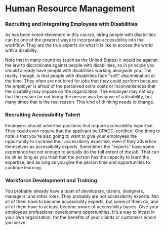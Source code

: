 # Human Resource Management

### Recruiting and Integrating Employees with Disabilities

As has been noted elsewhere in this course, hiring people with disabilities can be one of the greatest ways to incorporate accessibility into the workflow. They are the true experts on what it is like to access the world with a disability.

Note that in many countries (such as the United States) it would be against the law to discriminate against people with disabilities, so in principle you should already have people with disabilities working alongside you. The reality, though, is that people with disabilities face "soft" discrimination all the time. They often are not hired for jobs that they could perform because the employer is afraid of the perceived extra costs or inconveniences that the disability may impose on the organization. The employer may not say that the reason for not hiring the person was because of a disability, but many times that is the real reason. This kind of thinking needs to change.

### Recruiting Accessibility Talent

Employers should advertise positions that require accessibility expertise. They could even require that the applicant be CPACC-certified. One thing to note is that you're also going to want to give your employees the opportunity to increase their accessibility expertise, even if they advertise themselves as accessibility experts. Sometimes the "experts" have some experience but not enough to actually do the full extent of the job. That can be ok as long as you trust that the person has the capacity to learn the expertise, and as long as you give the person time and opportunities to continue learning.

### Workforce Development and Training

You probably already have a team of developers, testers, designers, managers, and other roles. They probably are not accessibility experts. Not all of them have to become accessibility experts, but some of them do, and all of them have to at least become aware of accessibility basics. Give your employees professional development opportunities. It's a way to invest in your own organization, for the benefits of your clients or customers whom you serve.
